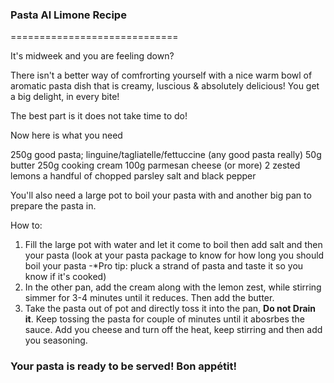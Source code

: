 ### Pasta Al Limone Recipe 
=============================

It's midweek and you are feeling down?

There isn't a better way of comfrorting yourself with a nice warm bowl of aromatic pasta dish that is creamy, luscious & absolutely delicious! You get a big delight, in every bite!

The best part is it does not take time to do! 

Now here is what you need

250g good pasta; linguine/tagliatelle/fettuccine (any good pasta really)
50g butter
250g cooking cream
100g parmesan cheese (or more)
2 zested lemons 
a handful of chopped parsley 
salt and black pepper

You'll also need a large pot to boil your pasta with and another big pan to prepare the pasta in.

How to:

1. Fill the large pot with water and let it come to boil then add salt and then your pasta (look at your pasta package to know for how long you should boil your pasta -*Pro tip: pluck a strand of pasta and taste it so you know if it's cooked)
2. In the other pan, add the cream along with the lemon zest, while stirring simmer for 3-4 minutes until it reduces. Then add the butter.
3. Take the pasta out of pot and directly toss it into the pan, **Do not Drain it**. Keep tossing the pasta for couple of minutes until it abosrbes the sauce. Add you cheese and turn off the heat, keep stirring and then add you seasoning.

### Your pasta is ready to be served! Bon appétit!


